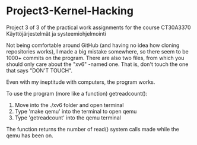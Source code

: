 # Project3-Kernel-Hacking
Project 3 of 3 of the practical work assignments for the course CT30A3370 Käyttöjärjestelmät ja systeemiohjelmointi


Not being comfortable around GitHub (and having no idea how cloning repositories works), I made a big mistake somewhere, so there seem to be 1000+ commits on the program.
There are also two files, from which you should only care about the "xv6" -named one. That is, don't touch the one that says "DON'T TOUCH".

Even with my ineptitude with computers, the program works.

To use the program (more like a function) getreadcount():

1)    Move into the ./xv6 folder and open terminal
2)    Type 'make qemu' into the terminal to open qemu
3)    Type 'getreadcount' into the qemu terminal

The function returns the number of read() system calls made while the qemu has been on.

